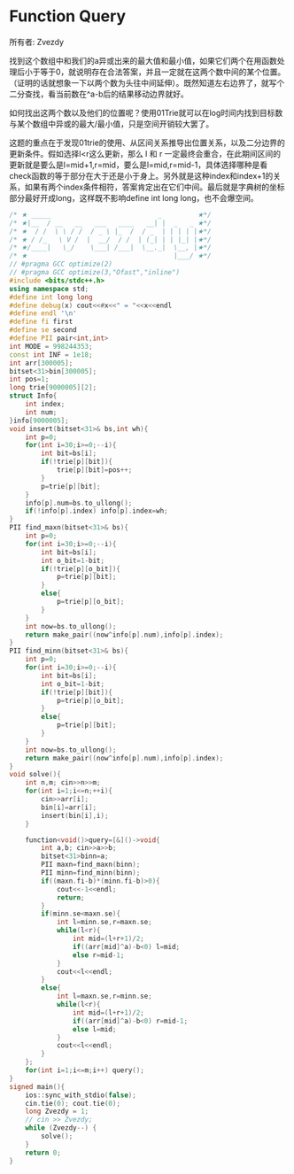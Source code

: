# Function Query

所有者: Zvezdy

找到这个数组中和我们的a异或出来的最大值和最小值，如果它们两个在用函数处理后小于等于0，就说明存在合法答案，并且一定就在这两个数中间的某个位置。（证明的话就想象一下以两个数为头往中间延伸）。既然知道左右边界了，就写个二分查找，看当前数在^a-b后的结果移动边界就好。

如何找出这两个数以及他们的位置呢？使用01Trie就可以在log时间内找到目标数与某个数组中异或的最大/最小值，只是空间开销较大罢了。

这题的重点在于发现01trie的使用、从区间关系推导出位置关系，以及二分边界的更新条件。假如选择l<r这么更新，那么 l 和 r 一定最终会重合，在此期间区间的更新就是要么是l=mid+1,r=mid，要么是l=mid,r=mid-1，具体选择哪种是看check函数的等于部分在大于还是小于身上。另外就是这种index和index+1的关系，如果有两个index条件相符，答案肯定出在它们中间。最后就是字典树的坐标部分最好开成long，这样既不影响define int long long，也不会爆空间。

```cpp
/* ★ _____                           _         ★*/
/* ★|__  / __   __   ___   ____   __| |  _   _ ★*/
/* ★  / /  \ \ / /  / _ \ |_  /  / _  | | | | |★*/
/* ★ / /_   \ V /  |  __/  / /  | (_| | | |_| |★*/
/* ★/____|   \_/    \___| /___|  \__._|  \__, |★*/
/* ★                                     |___/ ★*/
// #pragma GCC optimize(2)
// #pragma GCC optimize(3,"Ofast","inline")
#include <bits/stdc++.h>
using namespace std;
#define int long long
#define debug(x) cout<<#x<<" = "<<x<<endl
#define endl '\n'
#define fi first
#define se second
#define PII pair<int,int>
int MODE = 998244353;
const int INF = 1e18;
int arr[300005];
bitset<31>bin[300005];
int pos=1;
long trie[9000005][2];
struct Info{
    int index;
    int num;
}info[9000005];
void insert(bitset<31>& bs,int wh){
    int p=0;
    for(int i=30;i>=0;--i){
        int bit=bs[i];
        if(!trie[p][bit]){
            trie[p][bit]=pos++;
        }
        p=trie[p][bit];
    }
    info[p].num=bs.to_ullong();
    if(!info[p].index) info[p].index=wh;
}
PII find_maxn(bitset<31>& bs){
    int p=0;
    for(int i=30;i>=0;--i){
        int bit=bs[i];
        int o_bit=1-bit;
        if(!trie[p][o_bit]){
            p=trie[p][bit];
        }
        else{
            p=trie[p][o_bit];
        }
    }
    int now=bs.to_ullong();
    return make_pair((now^info[p].num),info[p].index);
}
PII find_minn(bitset<31>& bs){
    int p=0;
    for(int i=30;i>=0;--i){
        int bit=bs[i];
        int o_bit=1-bit;
        if(!trie[p][bit]){
            p=trie[p][o_bit];
        }
        else{
            p=trie[p][bit];
        }
    }
    int now=bs.to_ullong();
    return make_pair((now^info[p].num),info[p].index);
}
void solve(){
    int n,m; cin>>n>>m;
    for(int i=1;i<=n;++i){
        cin>>arr[i];
        bin[i]=arr[i];
        insert(bin[i],i);
    }

    function<void()>query=[&]()->void{
        int a,b; cin>>a>>b;
        bitset<31>binn=a;
        PII maxn=find_maxn(binn);
        PII minn=find_minn(binn);
        if((maxn.fi-b)*(minn.fi-b)>0){
            cout<<-1<<endl;
            return;
        }
        if(minn.se<maxn.se){
            int l=minn.se,r=maxn.se;
            while(l<r){
                int mid=(l+r+1)/2;
                if((arr[mid]^a)-b<0) l=mid;
                else r=mid-1;
            }
            cout<<l<<endl;
        }
        else{
            int l=maxn.se,r=minn.se;
            while(l<r){
                int mid=(l+r+1)/2;
                if((arr[mid]^a)-b<0) r=mid-1;
                else l=mid;
            }
            cout<<l<<endl;
        }
    };
    for(int i=1;i<=m;i++) query();
}
signed main(){
    ios::sync_with_stdio(false);
    cin.tie(0); cout.tie(0);
    long Zvezdy = 1;
    // cin >> Zvezdy;
    while (Zvezdy--) {
        solve();
    }
    return 0;
}
```